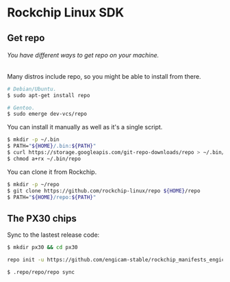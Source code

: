 # Rockchip Linux SDK

## Get repo

###### You have different ways to get repo on your machine.

Many distros include repo, so you might be able to install from there.
```sh
# Debian/Ubuntu.
$ sudo apt-get install repo

# Gentoo.
$ sudo emerge dev-vcs/repo
```

You can install it manually as well as it's a single script.
```sh
$ mkdir -p ~/.bin
$ PATH="${HOME}/.bin:${PATH}"
$ curl https://storage.googleapis.com/git-repo-downloads/repo > ~/.bin/repo
$ chmod a+rx ~/.bin/repo
```

You can clone it from Rockchip.
```sh
$ mkdir -p ~/repo
$ git clone https://github.com/rockchip-linux/repo ${HOME}/repo
$ PATH="${HOME}/repo:${PATH}"
```

## The PX30 chips

Sync to the lastest release code:

```sh
$ mkdir px30 && cd px30

repo init -u https://github.com/engicam-stable/rockchip_manifests_engicam -b px30 -m px30_linux_release.xml

$ .repo/repo/repo sync
```
